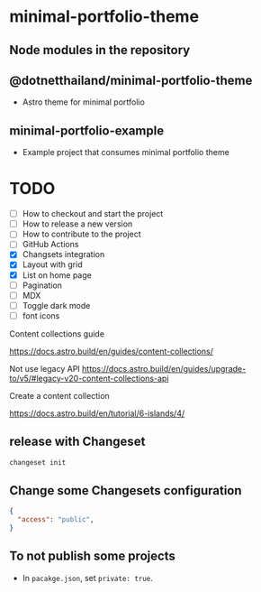 # minimal-portfolio-theme

## Node modules in the repository
## @dotnetthailand/minimal-portfolio-theme
- Astro theme for minimal portfolio

## minimal-portfolio-example
- Example project that consumes minimal portfolio theme

# TODO
- [ ] How to checkout and start the project
- [ ] How to release a new version
- [ ] How to contribute to the project
- [ ] GitHub Actions
- [x] Changsets integration
- [x] Layout with grid
- [x] List on home page
- [ ] Pagination
- [ ] MDX
- [ ] Toggle dark mode
- [ ] font icons

Content collections guide

https://docs.astro.build/en/guides/content-collections/

Not use legacy API
https://docs.astro.build/en/guides/upgrade-to/v5/#legacy-v20-content-collections-api


Create a content collection

https://docs.astro.build/en/tutorial/6-islands/4/

## release with Changeset
```sh
changeset init
```

## Change some Changesets configuration
```json
{
  "access": "public",
}
```
## To not publish some projects
- In `pacakge.json`, set `private: true`.
